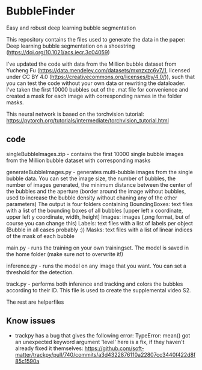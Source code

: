 # BubbleFinder
Easy and robust deep learning bubble segmentation

This repository contains the files used to generate the data in the paper: Deep learning bubble segmentation on a shoestring (https://doi.org/10.1021/acs.iecr.3c04059)

I've updated the code with data from the Million bubble dataset from Yucheng Fu (https://data.mendeley.com/datasets/mxnzxzc6v7/1, licensed under CC BY 4.0 (https://creativecommons.org/licenses/by/4.0/)), such that you can test the code without your own data or rewriting the dataloader. I've taken the first 10000 bubbles out of the .mat file for convenience and created a mask for each image with corresponding names in the folder masks.

This neural network is based on the torchvision tutorial: https://pytorch.org/tutorials/intermediate/torchvision_tutorial.html

code
----------
singleBubbleImages.zip - contains the first 10000 single bubble images from the Million bubble dataset with corresponding masks

generateBubbleImages.py - generates multi-bubble images from the single bubble data. You can set the image size, the number of bubbles, the number of images generated, the minimum distance between the center of the bubbles and the aperture (border around the image without bubbles, used to increase the bubble density without chaning any of the other parameters)
The output is four folders containing
BoundingBoxes: text files with a list of the bounding boxes of all bubbles [upper left x coordinate, upper left y coordinate, width, height]
Images: images (.png format, but of course you can change this)
Labels: text files with a list of labels per object (Bubble in all cases probably :))
Masks: text files with a list of linear indices of the mask of each bubble

main.py - runs the training on your own trainingset. The model is saved in the home folder (make sure not to overwrite it!)

inference.py - runs the model on any image that you want. You can set a threshold for the detection.

track.py - performs both inference and tracking and colors the bubbles according to their ID. This file is used to create the supplemental video S2.

The rest are helperfiles

Know issues
----------
- trackpy has a bug that gives the following error: TypeError: mean() got an unexpected keyword argument 'level'
  here is a fix, if they haven't already fixed it themselves: https://github.com/soft-matter/trackpy/pull/740/commits/a3d4322876110a22807cc3440f422d8f85c1590a



